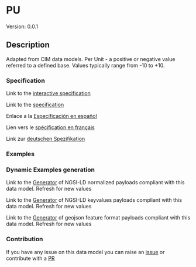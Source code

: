 # PU
Version: 0.0.1

## Description 

Adapted from CIM data models. Per Unit - a positive or negative value referred to a defined base. Values typically range from -10 to +10.
### Specification

Link to the [interactive specification](https://swagger.lab.fiware.org/?url=https://smart-data-models.github.io/dataModel.EnergyCIM/PU/swagger.yaml)

Link to the [specification](https://github.com/smart-data-models/dataModel.EnergyCIM/blob/master/PU/doc/spec.md)

Enlace a la [Especificación en español](https://github.com/smart-data-models/dataModel.EnergyCIM/blob/master/PU/doc/spec_ES.md)

Lien vers le [spécification en français](https://github.com/smart-data-models/dataModel.EnergyCIM/blob/master/PU/doc/spec_FR.md)

Link zur [deutschen Spezifikation](https://github.com/smart-data-models/dataModel.EnergyCIM/blob/master/PU/doc/spec_DE.md)
### Examples
### Dynamic Examples generation

Link to the [Generator](https://smartdatamodels.org/extra/ngsi-ld_generator.php?schemaUrl=https://raw.githubusercontent.com/smart-data-models/dataModel.EnergyCIM/master/PU/schema.json&email=info@smartdatamodels.org) of NGSI-LD normalized payloads compliant with this data model. Refresh for new values

Link to the [Generator](https://smartdatamodels.org/extra/ngsi-ld_generator_keyvalues.php?schemaUrl=https://raw.githubusercontent.com/smart-data-models/dataModel.EnergyCIM/master/PU/schema.json&email=info@smartdatamodels.org) of NGSI-LD keyvalues payloads compliant with this data model. Refresh for new values

Link to the [Generator](https://smartdatamodels.org/extra/geojson_features_generator.php?schemaUrl=https://raw.githubusercontent.com/smart-data-models/dataModel.EnergyCIM/master/PU/schema.json&email=info@smartdatamodels.org) of geojson feature format payloads compliant with this data model. Refresh for new values
### Contribution

 If you have any issue on this data model you can raise an [issue](https://github.com/smart-data-models/dataModel.EnergyCIM/issues)  or contribute with a [PR](https://github.com/smart-data-models/dataModel.EnergyCIM/pulls)